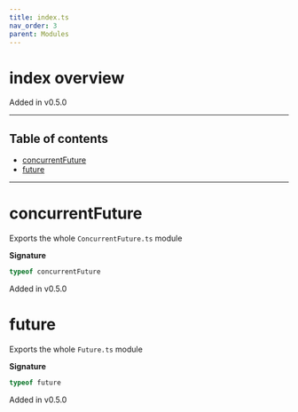 ```yaml
---
title: index.ts
nav_order: 3
parent: Modules
---
```


# index overview

Added in v0.5.0

---

<h2 class="text-delta">Table of contents</h2>

- [concurrentFuture](#concurrentfuture)
- [future](#future)

---

# concurrentFuture

Exports the whole `ConcurrentFuture.ts` module

**Signature**

```ts
typeof concurrentFuture
```

Added in v0.5.0

# future

Exports the whole `Future.ts` module

**Signature**

```ts
typeof future
```

Added in v0.5.0
